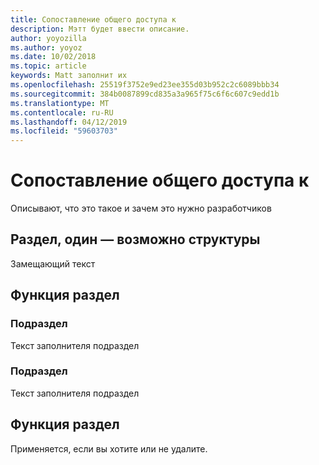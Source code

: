 ```yaml
---
title: Сопоставление общего доступа к
description: Мэтт будет ввести описание.
author: yoyozilla
ms.author: yoyoz
ms.date: 10/02/2018
ms.topic: article
keywords: Matt заполнит их
ms.openlocfilehash: 25519f3752e9ed23ee355d03b952c2c6089bbb34
ms.sourcegitcommit: 384b0087899cd835a3a965f75c6f6c607c9edd1b
ms.translationtype: MT
ms.contentlocale: ru-RU
ms.lasthandoff: 04/12/2019
ms.locfileid: "59603703"
---
```

# <a name="map-sharing"></a>Сопоставление общего доступа к

Описывают, что это такое и зачем это нужно разработчиков

## <a name="section-one---maybe-an-outline"></a>Раздел, один — возможно структуры

Замещающий текст

## <a name="feature-section"></a>Функция раздел

### <a name="sub-section"></a>Подраздел

Текст заполнителя подраздел

### <a name="sub-section"></a>Подраздел

Текст заполнителя подраздел

## <a name="feature-section"></a>Функция раздел

Применяется, если вы хотите или не удалите.

